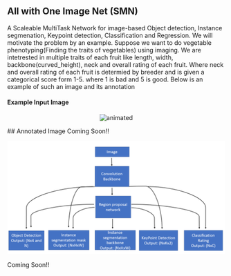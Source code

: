 ## All with One Image Net (SMN)

A Scaleable MultiTask Network for image-based Object detection, Instance segmenation, Keypoint detection, Classification and Regression. 
We will motivate the problem by an example. Suppose we want to do vegetable phenotyping(Finding the traits of vegetables) using imaging. We are intetrested in multiple traits of each fruit like length, width, backbone(curved_height), neck and overall rating of each fruit. Where neck and overall rating of each fruit is determied by breeder and is given a categorical score form 1-5. where 1 is bad and 5 is good. Below is an example of such an image and its annotation
#### Example Input Image
  <p align="center">
    <img src="figs/img1.jpg" alt="animated" width=700 height=500 />
  </p>
 ## Annotated Image
Coming Soon!!


  <p align="center">
    <img src="figs/multitask.png" alt="animated",width=500,height=500 />
  </p>
Coming Soon!!
